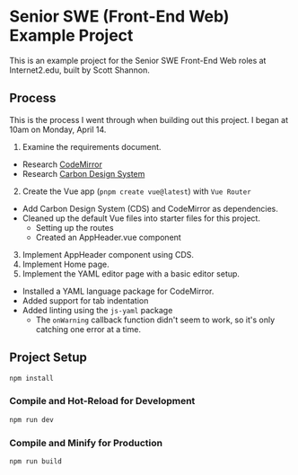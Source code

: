 # Senior SWE (Front-End Web) Example Project

This is an example project for the Senior SWE Front-End Web roles at Internet2.edu, built by Scott Shannon.

## Process

This is the process I went through when building out this project. I began at 10am on Monday, April 14.

1. Examine the requirements document.
  - Research [CodeMirror](https://codemirror.net)
  - Research [Carbon Design System](https://carbondesignsystem.com/)
2. Create the Vue app (`pnpm create vue@latest`) with `Vue Router`
  - Add Carbon Design System (CDS) and CodeMirror as dependencies.
  - Cleaned up the default Vue files into starter files for this project.
    - Setting up the routes
    - Created an AppHeader.vue component
3. Implement AppHeader component using CDS.
4. Implement Home page.
5. Implement the YAML editor page with a basic editor setup.
  - Installed a YAML language package for CodeMirror.
  - Added support for tab indentation
  - Added linting using the `js-yaml` package
    - The `onWarning` callback function didn't seem to work, so it's only catching one error at a time.

## Project Setup

```sh
npm install
```

### Compile and Hot-Reload for Development

```sh
npm run dev
```

### Compile and Minify for Production

```sh
npm run build
```
